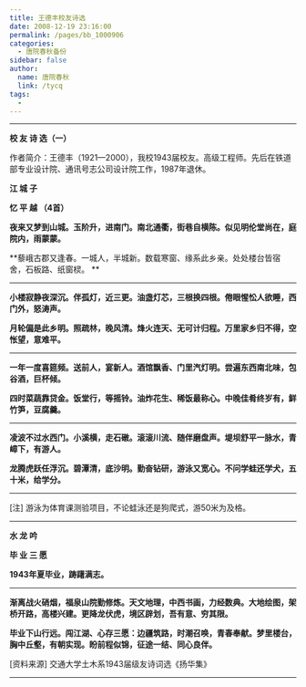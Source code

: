```yaml
---
title: 王德丰校友诗选
date: 2008-12-19 23:16:00
permalink: /pages/bb_1000906
categories: 
  - 唐院春秋备份
sidebar: false
author: 
  name: 唐院春秋
  link: /tycq
tags: 
  - 
---
```


* * *

  

**校 友 诗 选（一）**

作者简介：王德丰（1921—2000），我校1943届校友。高级工程师。先后在铁道部专业设计院、通讯号志公司设计院工作，1987年退休。

**江 城 子**

**忆 平 越 （4首）**

**夜来又梦到山城。玉阶升，进南门。南北通衢，街巷自横陈。似见明伦堂尚在，庭院内，雨蒙蒙。**

**藜峨古郡又逢春。一城人，半城新。数载寒窗、缘系此乡亲。处处楼台皆宿舍，石板路、纸窗棂。 **

****

**小楼寂静夜深沉。伴孤灯，近三更。油盏灯芯，三根换四根。倦眼惺忪人欲睡，西门外，怒涛声。**

**月轮偏是此乡明。照疏林，晚风清。烽火连天、无可计归程。万里家乡归不得，空怅望，意难平。**

****

**一年一度喜筵频。送前人，宴新人。酒馆飘香、门里汽灯明。尝遍东西南北味，包谷酒，巨杯倾。**

**四时菜蔬靠贷金。饭堂行，等摇铃。油炸花生、稀饭最称心。中晚佳肴终岁有，鲜竹笋，豆腐羹。**

****

**凌波不过水西门。小溪横，走石礅。滚滚川流、随伴磨盘声。堤坝舒平一脉水，青嶂下，有游人。**

**龙腾虎跃任浮沉。碧潭清，底沙明。勤奋钻研，游泳又宽心。不问学蛙还学犬，五十米，给学分。**

****

[注] 游泳为体育课测验项目，不论蛙泳还是狗爬式，游50米为及格。

****

**水 龙 吟**

**毕 业 三 愿**

**1943年夏毕业，踌躇满志。**

****

**渐离战火硝烟，福泉山院勤修炼。天文地理，中西书画，力经数典。大地绘图，架桥开路，高楼兴建。更降龙伏虎，境区辟划，吾有意、穷其限。**

**毕业下山行远。闯江湖、心存三愿：边疆筑路，时潮召唤，青春奉献。梦里楼台，胸中丘壑，有朝实现。盼前程似锦，征途一结、同心良伴。**

[资料来源] 交通大学土木系1943届级友诗词选《扬华集》  
  
---